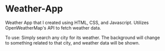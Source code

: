 # Weather-App

Weather App that I created using HTML, CSS, and Javascript.
Utilizes OpenWeatherMap's API to fetch weather data.

To use: Simply search any city for its weather. The background will change to something related to that city, and weather data will be shown.
